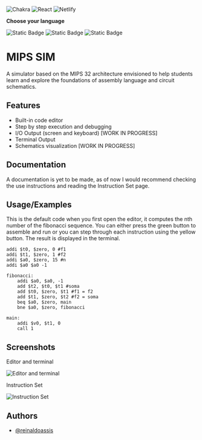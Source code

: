 ![Chakra](https://img.shields.io/badge/chakra-%234ED1C5.svg?style=for-the-badge&logo=chakraui&logoColor=white)
![React](https://img.shields.io/badge/react-%2320232a.svg?style=for-the-badge&logo=react&logoColor=%2361DAFB)
![Netlify](https://img.shields.io/badge/netlify-%23000000.svg?style=for-the-badge&logo=netlify&logoColor=#00C7B7)

**Choose your language**

![Static Badge](https://img.shields.io/badge/English%20-%20%231E90FF?style=flat-square&link=https%3A%2F%2Fgithub.com%2FReinaldoAssis%2Fmips-sim%2Ftree%2Fmaster)
![Static Badge](https://img.shields.io/badge/Brazilian%20Portuguese%20-%20%23228B22?style=flat-square&link=https%3A%2F%2Fgithub.com%2FReinaldoAssis%2Fmips-sim%2Fblob%2Fmaster%2FREADME-br.md)
![Static Badge](https://img.shields.io/badge/French%20-%20%23DC143C?style=flat-square&link=https%3A%2F%2Fgithub.com%2FReinaldoAssis%2Fmips-sim%2Fblob%2Fmaster%2FREADME-fr.md)




# MIPS SIM

A simulator based on the MIPS 32 architecture envisioned to help students learn and explore the foundations of assembly language and circuit schematics.


## Features

- Built-in code editor
- Step by step execution and debugging
- I/O Output (screen and keyboard) [WORK IN PROGRESS]
- Terminal Output
- Schematics visualization [WORK IN PROGRESS]


## Documentation

A documentation is yet to be made, as of now I would recommend checking the use instructions and reading the Instruction Set page.




## Usage/Examples

This is the default code when you first open the editor, it computes the nth number of the fibonacci sequence. You can either press the green button to assemble and run or you can step through each instruction using the yellow button. The result is displayed in the terminal.

```assembly
addi $t0, $zero, 0 #f1
addi $t1, $zero, 1 #f2
addi $a0, $zero, 15 #n
addi $a0 $a0 -1

fibonacci:
	addi $a0, $a0, -1
	add $t2, $t0, $t1 #soma
	add $t0, $zero, $t1 #f1 = f2
	add $t1, $zero, $t2 #f2 = soma
	beq $a0, $zero, main
	bne $a0, $zero, fibonacci

main:
	addi $v0, $t1, 0
	call 1
```


## Screenshots

Editor and terminal

![Editor and terminal](https://i.ibb.co/3RHngxw/image.png)

Instruction Set

![Instruction Set](https://i.ibb.co/PYVB0np/image.png)

## Authors

- [@reinaldoassis](https://www.github.com/reinaldoassis)

